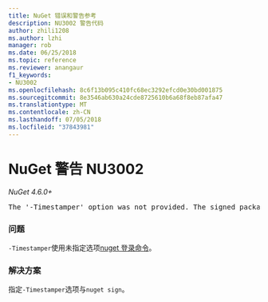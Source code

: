 ```yaml
---
title: NuGet 错误和警告参考
description: NU3002 警告代码
author: zhili1208
ms.author: lzhi
manager: rob
ms.date: 06/25/2018
ms.topic: reference
ms.reviewer: anangaur
f1_keywords:
- NU3002
ms.openlocfilehash: 8c6f13b095c410fc68ec3292efcd0e30bd001875
ms.sourcegitcommit: 8e3546ab630a24cde8725610b6a68f8eb87afa47
ms.translationtype: MT
ms.contentlocale: zh-CN
ms.lasthandoff: 07/05/2018
ms.locfileid: "37843981"
---
```

# <a name="nuget-warning-nu3002"></a>NuGet 警告 NU3002

*NuGet 4.6.0+*

<pre>The '-Timestamper' option was not provided. The signed package will not be timestamped.</pre>

### <a name="issue"></a>问题
`-Timestamper`使用未指定选项[nuget 登录命令](../../tools/cli-ref-sign.md)。

### <a name="solution"></a>解决方案
指定`-Timestamper`选项与`nuget sign`。